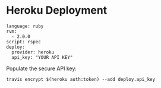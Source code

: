 
# Heroku Deployment

```
language: ruby
rvm:
  - 2.0.0
script: rspec
deploy:
  provider: heroku
  api_key: "YOUR API KEY"
```

Populate the secure API key:

```
travis encrypt $(heroku auth:token) --add deploy.api_key
```
